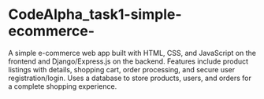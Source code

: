 # CodeAlpha_task1-simple-ecommerce-
A simple e-commerce web app built with HTML, CSS, and JavaScript on the frontend and Django/Express.js on the backend. Features include product listings with details, shopping cart, order processing, and secure user registration/login. Uses a database to store products, users, and orders for a complete shopping experience.
